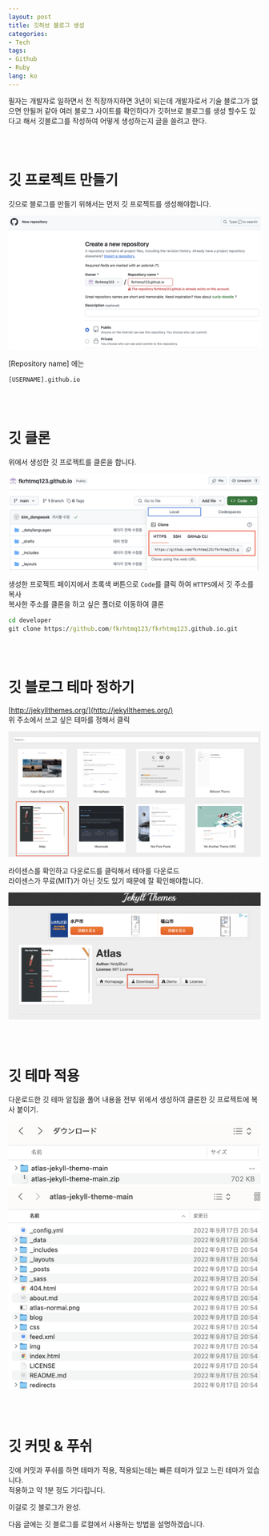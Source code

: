```yaml
---
layout: post
title: 깃허브 블로그 생성
categories: 
- Tech
tags:
- Github
- Ruby
lang: ko
---
```


필자는 개발자로 일하면서 전 직장까지하면 3년이 되는데 개발자로서 기술 블로그가 없으면 안될꺼 같아 여러 블로그 사이트를 확인하다가 깃허브로 블로그를 생성 할수도 있다고 해서 깃블로그를 작성하여 어떻게 생성하는지 글을 쓸려고 한다.

<br /><br />

# 깃 프로젝트 만들기
깃으로 블로그를 만들기 위해서는 먼저 깃 프로젝트를 생성해야합니다.

<img src="/assets/img/git_blog_create_project.png">

[Repository name] 에는
```cmd
[USERNAME].github.io
```

<br /><br />

# 깃 클론
위에서 생성한 깃 프로젝트를 클론을 합니다.

<img src="/assets/img/git_blog_clone.png">

생성한 프로젝트 페이지에서 초록색 버튼으로 ```Code```를 클릭 하여 ```HTTPS```에서 깃 주소를 복사
<br />
복사한 주소를 클론을 하고 싶은 폴더로 이동하여 클론

```cmd
cd developer
git clone https://github.com/fkrhtmq123/fkrhtmq123.github.io.git
```

<br /><br />

# 깃 블로그 테마 정하기
[http://jekyllthemes.org/](http://jekyllthemes.org/)
<br />
위 주소에서 쓰고 싶은 테마를 정해서 클릭

<img src="/assets/img/jekyll_theme1.png">

라이센스를 확인하고 다운로드를 클릭해서 테마를 다운로드<br />
라이센스가 무료(MIT)가 아닌 것도 있기 때문에 잘 확인해야합니다.

<img src="/assets/img/jekyll_theme2.png">

<br /><br />

# 깃 테마 적용
다운로드한 깃 테마 알집을 풀어 내용을 전부 위에서 생성하여 클론한 깃 프로젝트에 복사 붙이기.

<img src="/assets/img/jekyll_theme3.png">

<img src="/assets/img/jekyll_theme4.png">

<br /><br />

# 깃 커밋 & 푸쉬
깃에 커밋과 푸쉬를 하면 테마가 적용, 적용되는데는 빠른 테마가 있고 느린 테마가 있습니다.<br />
적용하고 약 1분 정도 기다립니다.

이걸로 깃 블로그가 완성.

다음 글에는 깃 블로그를 로컬에서 사용하는 방법을 설명하겠습니다.